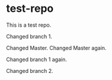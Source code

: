 # test-repo
This is a test repo.

Changed branch 1.

Changed Master. Changed Master again.

Changed branch 1 again.

Changed branch 2.
